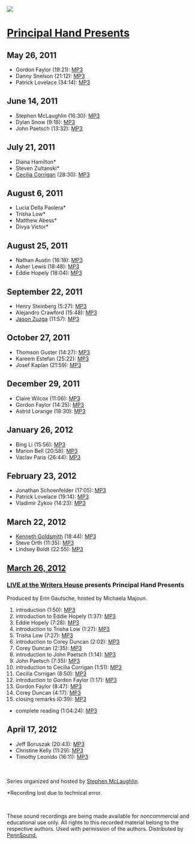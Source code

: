 ![](http://media.sas.upenn.edu/pennsound/groups/Principal-Hand-Presents/Principal-Hand.png)  

[Principal Hand Presents](http://principalhand.net/)
====================================================


May 26, 2011
------------

-   Gordon Faylor (19:21): [MP3](http://media.sas.upenn.edu/pennsound/groups/Principal-Hand-Presents/2011-05-26/PHP-01_01_Gordon-Faylor_5-26-2011.mp3)
-   Danny Snelson (21:12): [MP3](http://media.sas.upenn.edu/pennsound/groups/Principal-Hand-Presents/2011-05-26/PHP-01_02_Danny-Snelson_5-26-2011.mp3)
-   Patrick Lovelace (34:14): [MP3](http://media.sas.upenn.edu/pennsound/groups/Principal-Hand-Presents/2011-05-26/PHP-01_03_Patrick-Lovelace_5-26-2011.mp3)


June 14, 2011
-------------

-   Stephen McLaughlin (16:30): [MP3](http://media.sas.upenn.edu/pennsound/groups/Principal-Hand-Presents/2011-06-14/PHP-02_01_Stephen-McLaughlin_6-14-2011.mp3)
-   Dylan Snow (9:18): [MP3](http://media.sas.upenn.edu/pennsound/groups/Principal-Hand-Presents/2011-06-14/PHP-02_02_Dylan-Snow_6-14-2011.mp3)
-   John Paetsch (13:32): [MP3](http://media.sas.upenn.edu/pennsound/groups/Principal-Hand-Presents/2011-06-14/PHP-02_03_John-Paetsch_6-14-2011.mp3)


July 21, 2011
-------------

-   Diana Hamilton\*
-   Steven Zultanski\*
-   [Cecilia Corrigan](Corrigan.php) (28:30): [MP3](http://media.sas.upenn.edu/pennsound/groups/Principal-Hand-Presents/2011-07-21/PHP-03_03_Cecilia-Corrigan_7-21-2011.mp3)


August 6, 2011
--------------

-   Lucia Della Paolera\*
-   Trisha Low\*
-   Matthew Abess\*
-   Divya Victor\*


August 25, 2011
---------------

-   Nathan Austin (16:18): [MP3](http://media.sas.upenn.edu/pennsound/groups/Principal-Hand-Presents/2011-08-25/PHP-05_01_Nathan-Austin_8-25-2011.mp3)
-   Asher Lewis (18:48): [MP3](http://media.sas.upenn.edu/pennsound/groups/Principal-Hand-Presents/2011-08-25/PHP-05_02_Asher-Lewis_8-25-2011.mp3)
-   Eddie Hopely (18:04): [MP3](http://media.sas.upenn.edu/pennsound/groups/Principal-Hand-Presents/2011-08-25/PHP-05_03_Eddie-Hopely_8-25-2011.mp3)


September 22, 2011
------------------

-   Henry Steinberg (5:27): [MP3](http://media.sas.upenn.edu/pennsound/groups/Principal-Hand-Presents/2011-09-22/PHP-06_01_Henry-Steinberg_9-22-2011.mp3)
-   Alejandro Crawford (15:48): [MP3](http://media.sas.upenn.edu/pennsound/groups/Principal-Hand-Presents/2011-09-22/PHP-06_02_Alejandro-Crawford_9-22-2011.mp3)
-   [Jason Zuzga](http://writing.upenn.edu/pennsound/x/Zuzga.php) (11:57): [MP3](http://media.sas.upenn.edu/pennsound/groups/Principal-Hand-Presents/2011-09-22/PHP-06_03_Jason-Zuzga_9-22-2011.mp3)


October 27, 2011
----------------

-   Thomson Guster (14:27): [MP3](http://media.sas.upenn.edu/pennsound/groups/Principal-Hand-Presents/2011-10-27/PHP-07_01_Thomson-Guster_10-27-2011.mp3)
-   Kareem Estefan (25:22): [MP3](http://media.sas.upenn.edu/pennsound/groups/Principal-Hand-Presents/2011-10-27/PHP-07_02_Kareem-Estefan_10-27-2011.mp3)
-   Josef Kaplan (21:59): [MP3](http://media.sas.upenn.edu/pennsound/groups/Principal-Hand-Presents/2011-10-27/PHP-07_03_Josef-Kaplan_10-27-2011.mp3)


December 29, 2011
-----------------

-   Claire Wilcox (11:06): [MP3](http://media.sas.upenn.edu/pennsound/groups/Principal-Hand-Presents/2011-12-29/PHP-08_01_Claire-Wilcox_12-29-2011.mp3)
-   Gordon Faylor (14:25): [MP3](http://media.sas.upenn.edu/pennsound/groups/Principal-Hand-Presents/2011-12-29/PHP-08_02_Gordon-Faylor_12-29-2011.mp3)
-   Astrid Lorange (18:30): [MP3](http://media.sas.upenn.edu/pennsound/groups/Principal-Hand-Presents/2011-12-29/PHP-08_03_Astrid-Lorange_12-29-2011.mp3)


January 26, 2012
----------------

-   Bing Li (15:56): [MP3](http://media.sas.upenn.edu/pennsound/groups/Principal-Hand-Presents/2012-01-26/PHP-09_01_Bing-Li_1-26-2012.mp3)
-   Marion Bell (20:58): [MP3](http://media.sas.upenn.edu/pennsound/groups/Principal-Hand-Presents/2012-01-26/PHP-09_02_Marion-Bell_1-26-2012.mp3)
-   Vaclav Paris (26:44): [MP3](http://media.sas.upenn.edu/pennsound/groups/Principal-Hand-Presents/2012-01-26/PHP-09_03_Vaclav-Paris_1-26-2012.mp3)


February 23, 2012
-----------------

-   Jonathan Schoenfelder (17:05): [MP3](http://media.sas.upenn.edu/pennsound/groups/Principal-Hand-Presents/2012-02-23/PHP-10_01_Jonathan-Schoenfelder_2-23-2012.mp3)
-   Patrick Lovelace (19:14): [MP3](http://media.sas.upenn.edu/pennsound/groups/Principal-Hand-Presents/2012-02-23/PHP-10_02_Patrick-Lovelace_2-23-2012.mp3)
-   Vladimir Zykov (14:23): [MP3](http://media.sas.upenn.edu/pennsound/groups/Principal-Hand-Presents/2012-02-23/PHP-10_03_Vladimir-Zykov_2-23-2012.mp3)


March 22, 2012
--------------

-   [Kenneth Goldsmith](Goldsmith.html) (18:44): [MP3](http://media.sas.upenn.edu/pennsound/groups/Principal-Hand-Presents/2012-03-22/PHP-11_01_Kenneth-Goldsmith_3-22-2012.mp3)
-   Steve Orth (11:35): [MP3](http://media.sas.upenn.edu/pennsound/groups/Principal-Hand-Presents/2012-03-22/PHP-11_02_Steve-Orth_3-22-2012.mp3)
-   Lindsey Boldt (22:55): [MP3](http://media.sas.upenn.edu/pennsound/groups/Principal-Hand-Presents/2012-03-22/PHP-11_03_Lindsey-Boldt_3-22-2012.mp3)


[March 26, 2012](http://writing.upenn.edu/wh/calendar/0312.php#26)
------------------------------------------------------------------

### [LIVE at the Writers House](http://writing.upenn.edu/wh/involved/series/live/) presents Principal Hand Presents

Produced by Erin Gautsche, hosted by Michaela Majoun.

1.  introduction (1:50): [MP3](http://media.sas.upenn.edu/LiveKWH/2012/Live_KWH_94/Intro_LIVE_KWH-UPenn_3-26-2012.mp3)
2.  introduction to Eddie Hopely (1:37): [MP3](http://media.sas.upenn.edu/LiveKWH/2012/Live_KWH_94/Hopely-Eddie_Intro_LIVE_KWH-UPenn_3-26-2012.mp3)
3.  Eddie Hopely (7:28): [MP3](http://media.sas.upenn.edu/LiveKWH/2012/Live_KWH_94/Hopely-Eddie_Performance_LIVE_KWH-UPenn_3-26-2012.mp3)
4.  introduction to Trisha Low (1:27): [MP3](http://media.sas.upenn.edu/LiveKWH/2012/Live_KWH_94/Lowe-Trisha_intro_LIVE_KWH-UPenn_3-26-2012.mp3)
5.  Trisha Low (7:27): [MP3](http://media.sas.upenn.edu/LiveKWH/2012/Live_KWH_94/Lowe-Trisha_Performance_LIVE_KWH-UPenn_3-26-2012.mp3)
6.  introduction to Corey Duncan (2:02): [MP3](http://media.sas.upenn.edu/LiveKWH/2012/Live_KWH_94/Duncan-Corey_Intro_LIVE_KWH-UPenn_3-26-2012.mp3)
7.  Corey Duncan (2:35): [MP3](http://media.sas.upenn.edu/LiveKWH/2012/Live_KWH_94/Duncan-Corey_Performance_LIVE_KWH-UPenn_3-26-2012.mp3)
8.  introduction to John Paetsch (1:14): [MP3](http://media.sas.upenn.edu/LiveKWH/2012/Live_KWH_94/Paetsche-John_Intro_LIVE_KWH-UPenn_3-26-2012.mp3)
9.  John Paetsch (7:35): [MP3](http://media.sas.upenn.edu/LiveKWH/2012/Live_KWH_94/Paetsche-John_Performance_LIVE_KWH-UPenn_3-26-2012.mp3)
10. introduction to Cecilia Corrigan (1:51): [MP3](http://media.sas.upenn.edu/LiveKWH/2012/Live_KWH_94/Corrigan-Cecilia_Intro_LIVE_KWH-UPenn_3-26-2012.mp3)
11. Cecilia Corrigan (8:50): [MP3](http://media.sas.upenn.edu/LiveKWH/2012/Live_KWH_94/Corigan-Cecilia_Performance_Live_KWH-UPenn_3-26-12.mp3)
12. introduction to Gordon Faylor (1:17): [MP3](http://media.sas.upenn.edu/LiveKWH/2012/Live_KWH_94/Faylor-Gordon_Intro_LIVE_KWH-UPenn_3-26-2012.mp3)
13. Gordon Faylor (8:47): [MP3](http://media.sas.upenn.edu/LiveKWH/2012/Live_KWH_94/Faylor-Gordon_Performance_Live_KWH-UPenn_3-26-12.mp3)
14. Corey Duncan (4:17): [MP3](http://media.sas.upenn.edu/LiveKWH/2012/Live_KWH_94/Duncan-Corey_Performance2_LIVE_KWH-UPenn_3-26-2012.mp3)
15. closing remarks (0:39): [MP3](http://media.sas.upenn.edu/LiveKWH/2012/Live_KWH_94/Closing_LIVE_KWH-UPenn_3-26-2012.mp3)

-   complete reading (1:04:24): [MP3](http://media.sas.upenn.edu/LiveKWH/2012/Live_KWH_94/Live%20at%20the%20Writers%20House%20April%202012%201.mp3)


April 17, 2012
--------------

-   Jeff Boruszak (20:43): [MP3](http://media.sas.upenn.edu/pennsound/groups/Principal-Hand-Presents/2012-04-17/PHP-12_01_Jeffrey-Boruszak_4-17-2012.mp3)
-   Christine Kelly (11:29): [MP3](http://media.sas.upenn.edu/pennsound/groups/Principal-Hand-Presents/2012-04-17/PHP-12_02_Christine-Kelly_4-17-2012.mp3)
-   Timothy Leonido (16:11): [MP3](http://media.sas.upenn.edu/pennsound/groups/Principal-Hand-Presents/2012-04-17/PHP-12_03_Timothy-Leonido_4-17-2012.mp3)

   
   
Series organized and hosted by [Stephen McLaughlin](http://stephenmclaughlin.net).


\*Recording lost due to technical error.

 

These sound recordings are being made available
for noncommercial and educational use only. All rights to this
recorded material belong to the respective authors. Used with permission
of the authors. Distributed by
[PennSound.](../index.html)
